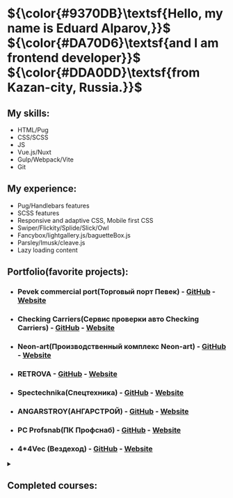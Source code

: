 # $`{\color{#9370DB}\textsf{Hello, my name is Eduard Alparov,}}`$<br> $`{\color{#DA70D6}\textsf{and I am frontend developer}}`$<br> $`{\color{#DDA0DD}\textsf{from Kazan-city, Russia.}}`$

## My skills:

- $`{\textsf{HTML/Pug}}`$
- $`{\textsf{CSS/SCSS}}`$
- $`{\textsf{JS}}`$
- $`{\textsf{Vue.js/Nuxt}}`$
- $`{\textsf{Gulp/Webpack/Vite}}`$
- $`{\textsf{Git}}`$

## My experience:
- $`{\textsf{Pug/Handlebars features}}`$
- $`{\textsf{SCSS features}}`$
- $`{\textsf{Responsive and adaptive CSS, Mobile first CSS}}`$
- $`{\textsf{Swiper/Flickity/Splide/Slick/Owl}}`$
- $`{\textsf{Fancybox/lightgallery.js/baguetteBox.js}}`$
- $`{\textsf{Parsley/Imusk/cleave.js}}`$
- $`{\textsf{Lazy loading content}}`$

## Portfolio(favorite projects):

- ### Pevek commercial port(Торговый порт Певек) - [GitHub](https://github.com/EduardoAlparov/morport-pevek) - [Website](https://morport-pevek.ru/)
- ### Checking Carriers(Сервис проверки авто Checking Carriers) - [GitHub](https://github.com/EduardoAlparov/CheckingCarrier) - [Website](https://info.checking-carriers.ru/)
- ### Neon-art(Производственный комплекс Neon-art) - [GitHub](https://github.com/EduardoAlparov/neon-art) - [Website](https://www.neonart.ru/lp/jobs/)
- ### RETROVA - [GitHub](https://github.com/EduardoAlparov/accent-Retrova) - [Website](https://eduardoalparov.github.io/accent-Retrova/index.html)
- ### Spectechnika(Спецтехника) - [GitHub](https://github.com/EduardoAlparov/spectechnika) - [Website](https://eduardoalparov.github.io/spectechnika/)
- ### ANGARSTROY(АНГАРСТРОЙ) - [GitHub](https://github.com/EduardoAlparov/accent-Hangar) - [Website](https://eduardoalparov.github.io/accent-Hangar/)
- ### PC Profsnab(ПК Профснаб) - [GitHub](https://github.com/EduardoAlparov/PROFSNAB) - [Website](https://pk-profsnab.ru/)
- ### 4*4Vec (Вездеход) - [GitHub](https://github.com/EduardoAlparov/coolslider) - [Website](https://eduardoalparov.github.io/coolslider)


<details>
    <summary>
        <h2>
            Completed courses:
        </h2>
    </summary>
    
- $`{\textsf{Layout development basics -}}`$

<figure>
    <img width="40%" src="/dev.png">
</figure>

</details>
